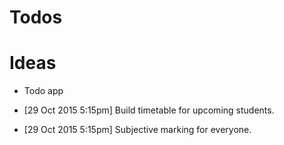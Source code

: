 Todos
======

Ideas
=====
- Todo app

- [29 Oct 2015 5:15pm] Build timetable for upcoming students.
- [29 Oct 2015 5:15pm] Subjective marking for everyone.
